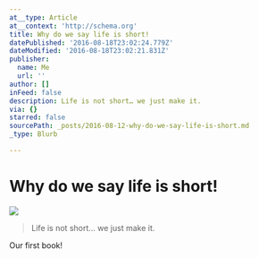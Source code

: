 ```yaml
---
at__type: Article
at__context: 'http://schema.org'
title: Why do we say life is short!
datePublished: '2016-08-18T23:02:24.779Z'
dateModified: '2016-08-18T23:02:21.831Z'
publisher:
  name: Me
  url: ''
author: []
inFeed: false
description: Life is not short… we just make it.
via: {}
starred: false
sourcePath: _posts/2016-08-12-why-do-we-say-life-is-short.md
_type: Blurb

---
```

# Why do we say life is short!
![](https://the-grid-user-content.s3-us-west-2.amazonaws.com/897533e6-541e-4424-bb52-dfafa9415ee7.jpg)

> Life is not short... we just make it.

Our first book!